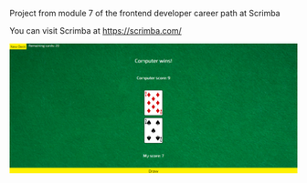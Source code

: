 Project from module 7 of the frontend developer career path at Scrimba

You can visit Scrimba at https://scrimba.com/

<img src="final.png" alt="war game cards" width="550" heigth="550"/>
